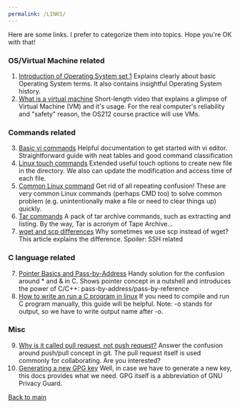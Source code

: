 ```yaml
---
permalink: /LINKS/
---
```


Here are some links. I prefer to categorize them into topics. Hope you're OK with that!

### OS/Virtual Machine related

1. [Introduction of Operating System set 1](https://www.geeksforgeeks.org/introduction-of-operating-system-set-1/) Explains clearly about basic Operating System terms. It also contains insightful Operating System history.
2. [What is a virtual machine](https://www.youtube.com/watch?v=yIVXjl4SwVo) Short-length video that explains a glimpse of Virtual Machine (VM) and it's usage. For the real computer's reliability and "safety" reason, the OS212 course practice will use VMs.

### Commands related 

3. [Basic vi commands](https://www.cs.colostate.edu/helpdocs/vi.html) Helpful documentation to get started with vi editor. Straightforward guide with neat tables and good command classification
4. [Linux touch commands](https://www.javatpoint.com/linux-touch) Extended useful touch options to create new file in the directory. We also can update the modification and access time of each file.
5. [Common Linux command](https://www.dummies.com/computers/operating-systems/linux/common-linux-commands/) Get rid of all repeating confusion! These are very common Linux commands (perhaps CMD too) to solve common problem (e.g. unintentionally make a file or need to clear things up) quickly.
6. [Tar commands](https://linuxize.com/post/how-to-create-and-extract-archives-using-the-tar-command-in-linux/https://linuxize.com/post/how-to-create-and-extract-archives-using-the-tar-command-in-linux/) A pack of tar archive commands, such as extracting and listing. By the way, Tar is acronym of Tape Archive...
7. [wget and scp differences](https://community.jaguar-network.com/en/file-transfer-and-synchronisation-wget-scp-rsync/) Why sometimes we use scp instead of wget? This article explains the difference. Spoiler: SSH related

### C language related 

7. [Pointer Basics and Pass-by-Address](https://www.cs.fsu.edu/~myers/cgs4406/notes/pointers.html) Handy solution for the confusion around * and & in C. Shows pointer concept in a nutshell and introduces the power of C/C++: pass-by-address/pass-by-reference
8. [How to write an run a C program in linux](https://vitux.com/how-to-write-and-run-a-c-program-in-linux/) If you need to compile and run C program manually, this guide will be helpful. Note: -o stands for output, so we have to write output name after -o.

### Misc

9. [Why is it called pull request, not push request?](https://aleph.org.mx/why-is-it-called-pull-request-and-not-push-request) Answer the confusion around push/pull concept in git. The pull request itself is used commonly for collaborating. Are you interested?
10. [Generating a new GPG key](https://docs.github.com/en/authentication/managing-commit-signature-verification/generating-a-new-gpg-keyhttps://docs.github.com/en/authentication/managing-commit-signature-verification/generating-a-new-gpg-key) Well, in case we have to generate a new key, this docs provides what we need. GPG itself is a abbreviation of GNU Privacy Guard.


[Back to main](https://hamonangann.github.io/os212/)

